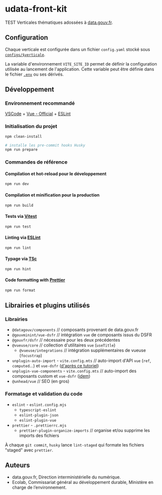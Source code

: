 # udata-front-kit

TEST
Verticales thématiques adossées à [data.gouv.fr](https://www.data.gouv.fr/).

## Configuration

Chaque verticale est configurée dans un fichier `config.yaml` stocké sous [`configs/$verticale`](configs).

La variable d'environnement `VITE_SITE_ID` permet de définir la configuration utilisée au lancement de l'application.
Cette variable peut être définie dans le fichier [`.env`](.env) ou ses dérivés.

## Développement

### Environnement recommandé

[VSCode](https://code.visualstudio.com/)
\+ [Vue - Official](https://marketplace.visualstudio.com/items?itemName=Vue.volar)
\+ [ESLint](https://marketplace.visualstudio.com/items?itemName=dbaeumer.vscode-eslint)

### Initialisation du projet

```sh
npm clean-install

# installe les pre-commit hooks Husky
npm run prepare
```

### Commandes de référence

#### Compilation et hot-reload pour le développement

```sh
npm run dev
```

#### Compilation et minification pour la production

```sh
npm run build
```

#### Tests via [Vitest](https://vitest.dev/)

```sh
npm run test
```

#### Linting via [ESLint](https://eslint.org/)

```sh
npm run lint
```

#### Typage via [TSc](https://www.typescriptlang.org/docs/handbook/compiler-options.html/)

```sh
npm run hint
```

#### Code formatting with [Prettier](https://prettier.io/)

```sh
npm run format
```

## Librairies et plugins utilisés

### Librairies

- `@datagouv/components` // composants provenant de data.gouv.fr
- `@gouvminint/vue-dsfr` // intégration `vue` de composants issus du DSFR
- `@gouvfr/dsfr` // nécessaire pour les deux précédentes
- `@vueuse/core` // collection d'utilitaires `vue` (`useTitle`)
  - `@vueuse/integrations` // intégration supplémentaires de vueuse (`focustrap`)
- `unplugin-auto-import` - `vite.config.mts` // auto-import d'API `vue` (`ref`, `computed`…) et `vue-dsfr` ([d'après ce tutoriel](https://vue-ds.fr/guide/pour-commencer#avoir-un-bundle-optimise-et-une-dx-optimale))
- `unplugin-vue-components` - `vite.config.mts` // auto-import des composants custom et `vue-dsfr` ([idem](https://vue-ds.fr/guide/pour-commencer#avoir-un-bundle-optimise-et-une-dx-optimale))
- `@unhead/vue` // SEO (en gros)

### Formatage et validation du code

- `eslint` - `eslint.config.mjs`
  - `typescript-eslint`
  - `eslint-plugin-json`
  - `eslint-plugin-vue`
- `prettier` - `.prettierrc.mjs`
  - `prettier-plugin-organize-imports` // organise et/ou supprime les imports des fichiers

À chaque `git commit`, `husky` lance `lint-staged` qui formate les fichiers "staged" avec `prettier`.

## Auteurs

- data.gouv.fr, Direction interministérielle du numérique.
- Ecolab, Commissariat général au développement durable, Ministère en charge de l&rsquo;environnement.
